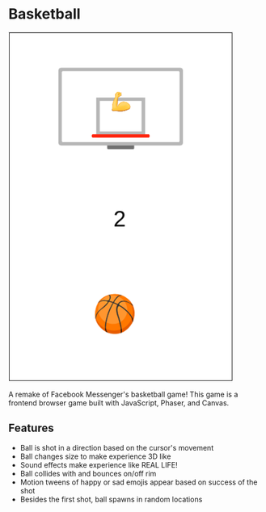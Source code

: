 # Basketball

![Alt text](assets/images/demo_pic.png?raw=true)


A remake of Facebook Messenger's basketball game! This game is a frontend browser game built with JavaScript, Phaser, and Canvas.

## Features
- Ball is shot in a direction based on the cursor's movement
- Ball changes size to make experience 3D like
- Sound effects make experience like REAL LIFE!
- Ball collides with and bounces on/off rim
- Motion tweens of happy or sad emojis appear based on success of the shot
- Besides the first shot, ball spawns in random locations

